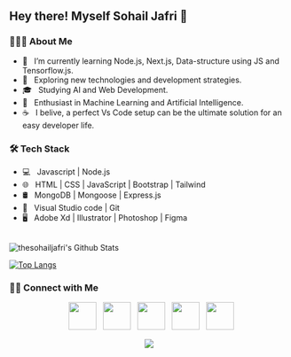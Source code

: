 <h2> Hey there! Myself Sohail Jafri 👋</h2>


<h3> 👨🏻‍💻 About Me </h3>

- 🔭 &nbsp; I’m currently learning Node.js, Next.js, Data-structure using JS and Tensorflow.js.
- 🤔 &nbsp; Exploring new technologies and development strategies.
- 🎓 &nbsp; Studying AI and Web Development.
- 🌱 &nbsp; Enthusiast in Machine Learning and Artificial Intelligence.
- ☕ &nbsp; I belive, a perfect Vs Code setup can be the ultimate solution for an easy developer life. 

<h3>🛠 Tech Stack</h3>

- 💻 &nbsp; Javascript | Node.js
- 🌐 &nbsp; HTML | CSS | JavaScript | Bootstrap | Tailwind  
- 🛢 &nbsp; MongoDB | Mongoose | Express.js
- 🔧 &nbsp; Visual Studio code | Git
- 🖥 &nbsp; Adobe Xd | Illustrator | Photoshop | Figma

<br>

<img align="center" src="https://github-readme-stats.vercel.app/api?username=thesohailjafri&include_all_commits=true&count_private=true&show_icons=true&line_height=20&title_color=7A7ADB&icon_color=2234AE&text_color=D3D3D3&bg_color=0,000000,130F40" alt="thesohailjafri's Github Stats">

</br>

[![Top Langs](https://github-readme-stats.vercel.app/api/top-langs/?username=thesohailjafri&layout=compact&text_color=daf7dc&bg_color=151515)](https://github.com/thesohailjafri/github-readme-stats)


<h3> 🤝🏻 Connect with Me </h3>
<p align="center">
&nbsp; <a href="https://www.instagram.com/thesohailjafri/" target="_blank" rel="noopener noreferrer"><img src="https://img.icons8.com/nolan/64/instagram-new.png" width="50" /></a>  
&nbsp; <a href="mailto:thesohailjafri@gmail.com" target="_blank" rel="noopener noreferrer"><img src="https://img.icons8.com/nolan/64/new-post.png"  width="50" /></a>
&nbsp; <a href="https://www.facebook.com/sohail.jafri.908/" target="_blank" rel="noopener noreferrer"><img src="https://img.icons8.com/nolan/64/facebook.png" width="50" /></a>
&nbsp; <a href="https://twitter.com/thesohailjafri/" target="_blank" rel="noopener noreferrer"><img src="https://img.icons8.com/nolan/64/twitter-squared.png" width="50" /></a>
  &nbsp; <a href="https://www.linkedin.com/in/thesohailjafri/" target="_blank" rel="noopener noreferrer"><img src="https://img.icons8.com/nolan/64/linkedin.png" width="50" /></a>
  
  
</p>




<p align="center">
<img src="https://visitor-badge.laobi.icu/badge?page_id=thesohailjafri" id="counter">
</p>
